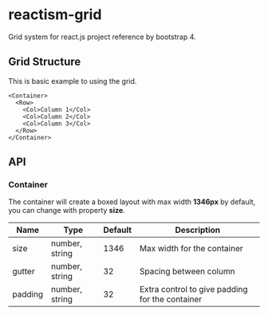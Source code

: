 # reactism-grid

Grid system for react.js project reference by bootstrap 4.

## Grid Structure

This is basic example to using the grid.

```
<Container>
  <Row>
    <Col>Column 1</Col>
    <Col>Column 2</Col>
    <Col>Column 3</Col>
  </Row>
</Container>
```

## API

### Container

The container will create a boxed layout with max width **1346px** by default, you can change with property **size**.

|Name|Type|Default|Description|
|--|--|--|--|
|size|number, string|1346|Max width for the container|
|gutter|number, string|32|Spacing between column|
|padding|number, string|32|Extra control to give padding for the container|
